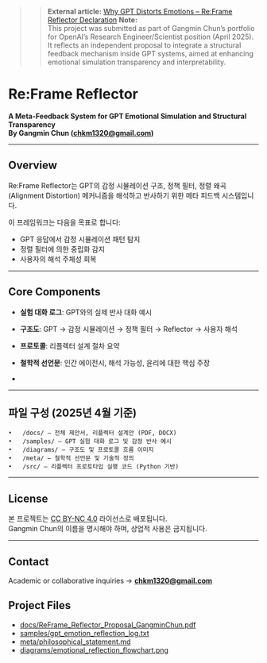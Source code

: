 > > **External article:** [Why GPT Distorts Emotions – Re:Frame Reflector Declaration](https://medium.com/@chkm1320/why-gpt-distorts-emotions-6288fd08294d)
> **Note:**  
> This project was submitted as part of Gangmin Chun’s portfolio for OpenAI’s Research Engineer/Scientist position (April 2025).  
> It reflects an independent proposal to integrate a structural feedback mechanism inside GPT systems, aimed at enhancing emotional simulation transparency and interpretability.  

# Re:Frame Reflector  
**A Meta-Feedback System for GPT Emotional Simulation and Structural Transparency**  
**By Gangmin Chun (chkm1320@gmail.com)**  

---

## Overview

Re:Frame Reflector는 GPT의 감정 시뮬레이션 구조, 정책 필터, 정렬 왜곡(Alignment Distortion) 메커니즘을 해석하고 반사하기 위한 메타 피드백 시스템입니다.

이 프레임워크는 다음을 목표로 합니다:
- GPT 응답에서 감정 시뮬레이션 패턴 탐지
- 정렬 필터에 의한 중립화 감지
- 사용자의 해석 주체성 회복

---

## Core Components

- **실험 대화 로그**: GPT와의 실제 반사 대화 예시  
- **구조도**: GPT → 감정 시뮬레이션 → 정책 필터 → Reflector → 사용자 해석  
- **프로토콜**: 리플렉터 설계 절차 요약  
- **철학적 선언문**: 인간 에이전시, 해석 가능성, 윤리에 대한 핵심 주장

- 

---

## 파일 구성 (2025년 4월 기준)
	•	/docs/ – 전체 제안서, 리플렉터 설계안 (PDF, DOCX)
	•	/samples/ – GPT 실험 대화 로그 및 감정 반사 예시
	•	/diagrams/ – 구조도 및 프로토콜 흐름 이미지
	•	/meta/ – 철학적 선언문 및 기술적 정의
	•	/src/ – 리플렉터 프로토타입 실행 코드 (Python 기반)

---

## License

본 프로젝트는 [CC BY-NC 4.0](https://creativecommons.org/licenses/by-nc/4.0/) 라이선스로 배포됩니다.  
Gangmin Chun의 이름을 명시해야 하며, 상업적 사용은 금지됩니다.

---

## Contact

Academic or collaborative inquiries → **chkm1320@gmail.com**

## Project Files

- [docs/ReFrame_Reflector_Proposal_GangminChun.pdf](docs/ReFrame_Reflector_Proposal_GangminChun.pdf)
- [samples/gpt_emotion_reflection_log.txt](samples/gpt_emotion_reflection_log.txt)
- [meta/philosophical_statement.md](meta/philosophical_statement.md)
- [diagrams/emotional_reflection_flowchart.png](diagrams/emotional_reflection_flowchart.png)

